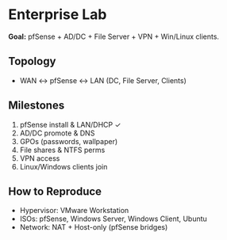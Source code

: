# Enterprise Lab
**Goal:** pfSense + AD/DC + File Server + VPN + Win/Linux clients.

## Topology
- WAN ↔ pfSense ↔ LAN (DC, File Server, Clients)

## Milestones
1) pfSense install & LAN/DHCP ✓
2) AD/DC promote & DNS
3) GPOs (passwords, wallpaper)
4) File shares & NTFS perms
5) VPN access
6) Linux/Windows clients join

## How to Reproduce
- Hypervisor: VMware Workstation
- ISOs: pfSense, Windows Server, Windows Client, Ubuntu
- Network: NAT + Host-only (pfSense bridges)
